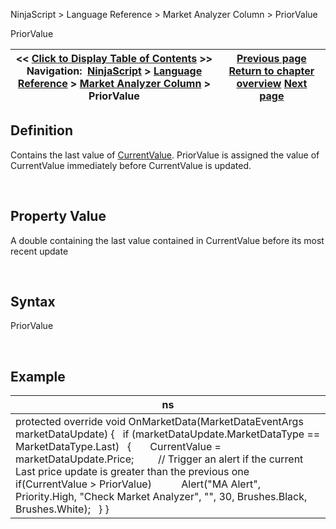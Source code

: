 ﻿


NinjaScript \> Language Reference \> Market Analyzer Column \> PriorValue






















PriorValue







| \<\< [Click to Display Table of Contents](priorvalue.md) \>\> **Navigation:**     [NinjaScript](ninjascript.md) \> [Language Reference](language_reference_wip.md) \> [Market Analyzer Column](market_analyzer_column.md) \> PriorValue | [Previous page](onrender2.md) [Return to chapter overview](market_analyzer_column.md) [Next page](optimization_fitness.md) |
| --- | --- |











## Definition


Contains the last value of [CurrentValue](currentvalue.md). PriorValue is assigned the value of CurrentValue immediately before CurrentValue is updated.


 


## Property Value


A double containing the last value contained in CurrentValue before its most recent update


 


## Syntax


PriorValue


 


## 


## Example




| ns |
| --- |
| protected override void OnMarketData(MarketDataEventArgs marketDataUpdate) {    if (marketDataUpdate.MarketDataType \=\= MarketDataType.Last)    {        CurrentValue \= marketDataUpdate.Price;          // Trigger an alert if the current Last price update is greater than the previous one        if(CurrentValue \> PriorValue)            Alert("MA Alert", Priority.High, "Check Market Analyzer", "", 30, Brushes.Black, Brushes.White);    } } |









